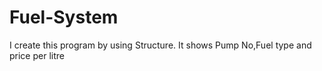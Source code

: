 # Fuel-System
I create this program by using Structure.
It shows Pump No,Fuel type and price per litre

